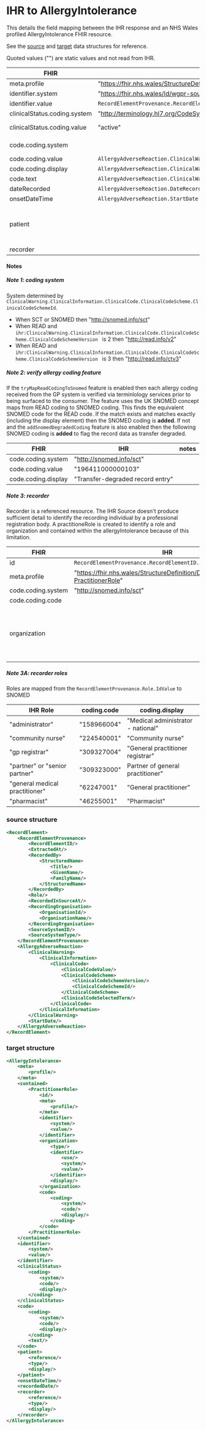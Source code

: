 # IHR to AllergyIntolerance

This details the field mapping between the IHR response and an NHS Wales profiled AllergyIntolerance FHIR resource. 

See the [source](#source-structure) and [target](#target-structure) data structures for reference. 

Quoted values ("") are static values and not read from IHR.

| FHIR                             | IHR                                                          | notes              |
| ----------------------------------- | ------------------------------------------------------------ | ---------- |
| meta.profile                     | "https://fhir.nhs.wales/StructureDefinition/DataStandardsWales-AllergyIntolerance" |                    |
| identifier.system                | "https://fhir.nhs.wales/Id/wgpr-source-identifier"           |                    |
| identifier.value                 | ``RecordElementProvenance.RecordElementID.IdValue``          |                    |
| clinicalStatus.coding.system     | "http://terminology.hl7.org/CodeSystem/allergyintolerance-clinical" |                    |
| clinicalStatus.coding.value      | "active"                                                     | always active      |
| code.coding.system |  | see [note 1](#note-1%3A-coding-system) and [note 2](#note-2%3A-verify-allergy-coding-feature) |
| code.coding.value | ``AllergyAdverseReaction.ClinicalWarning.ClinicalInformation.ClinicalCode.ClinicalCodeValue`` |  |
| code.coding.display | ``AllergyAdverseReaction.ClinicalWarning.ClinicalInformation.ClinicalCode.ClinicalCodeSelectedTerm`` |  |
| code.text | ``AllergyAdverseReaction.ClinicalWarning.ClinicalInformation.ClinicalCode.ClinicalCodeSelectedTerm`` |  |
| dateRecorded | ``AllergyAdverseReaction.DateRecorded`` |  |
| onsetDateTime | ``AllergyAdverseReaction.StartDate`` |  |
| patient |  | Referenced resource. See [patient]() for more information. |
| recorder |  | see [note 3](#note-3%3A-recorder) |



#### Notes

##### Note 1: coding system

System determined by ``ClinicalWarning.ClinicalInformation.ClinicalCode.ClinicalCodeScheme.ClinicalCodeSchemeId``.

* When SCT or SNOMED then "http://snomed.info/sct"
* When READ and ``ihr:ClinicalWarning.ClinicalInformation.ClinicalCode.ClinicalCodeScheme.ClinicalCodeSchemeVersion `` is 2 then "http://read.info/v2"
* When READ and ``ihr:ClinicalWarning.ClinicalInformation.ClinicalCode.ClinicalCodeScheme.ClinicalCodeSchemeVersion `` is 3 then "http://read.info/ctv3"



##### Note 2: verify allergy coding feature

If the `tryMapReadCodingToSnomed` feature is enabled then each allergy coding received from the GP system is verified via terminlology services prior to being surfaced to the consumer. The feature uses the UK SNOMED concept maps from READ coding to SNOMED coding. This finds the equivalent SNOMED code for the READ code. If the match exists and matches exactly (including the display element) then the SNOMED coding is **added**. If not and the ``addSnomedDegradedCoding`` feature is also enabled then the following SNOMED coding is **added** to flag the record data as transfer degraded.

| FHIR                | IHR                              | notes |
| ------------------- | -------------------------------- | ----- |
| code.coding.system  | "http://snomed.info/sct"         |       |
| code.coding.value   | "196411000000103"                |       |
| code.coding.display | "Transfer-degraded record entry" |       |



##### Note 3: recorder

Recorder is a referenced resource. The IHR Source doesn't produce sufficient detail to identify the recording individual by a professional registration body. A practitioneRole is created to identify a role and organization and contained within the allergyIntolerance because of this limitation. 

| FHIR               | IHR                                                          | notes                                                        |
| ------------------ | ------------------------------------------------------------ | ------------------------------------------------------------ |
| id                 | ``RecordElementProvenance.RecordElementID.IdValue``          |                                                              |
| meta.profile       | "https://fhir.nhs.wales/StructureDefinition/DataStandardsWales-PractitionerRole" |                                                              |
| code.coding.system | "http://snomed.info/sct"                                     |                                                              |
| code.coding.code   |                                                              | see [note 3A](#note-3a%3A-recorder-roles)                      |
| organization       |                                                              | Logically referenced resource. See [organization]() for more information. |

##### Note 3A: recorder roles

Roles are mapped from the ``RecordElementProvenance.Role.IdValue`` to SNOMED

| IHR Role                       | coding.code | coding.display                     |
| ------------------------------ | ----------- | ---------------------------------- |
| "administrator"                | "158966004" | "Medical administrator - national" |
| "community nurse"              | "224540001" | "Community nurse"                  |
| "gp registrar"                 | "309327004" | "General practitioner registrar"   |
| "partner" or "senior partner"  | "309323000" | Partner of general practitioner"   |
| "general medical practitioner" | "62247001"  | "General practitioner"             |
| "pharmacist"                   | "46255001"  | "Pharmacist"                       |





### source structure

```xml
<RecordElement>
    <RecordElementProvenance>
        <RecordElementID/>
        <ExtractedAt/>
        <RecordedBy>
            <StructuredName>
                <Title/>
                <GivenName/>
                <FamilyName/>
            </StructuredName>
        </RecordedBy>
        <Role/>
        <RecordedInSourceAt/>
        <RecordingOrganisation>
            <OrganisationId/>
            <OrganisationName/>
        </RecordingOrganisation>
        <SourceSystemID/>
        <SourceSystemType/>
    </RecordElementProvenance>
    <AllergyAdverseReaction>
        <ClinicalWarning>
            <ClinicalInformation>
                <ClinicalCode>
                    <ClinicalCodeValue/>
                    <ClinicalCodeScheme>
                        <ClinicalCodeSchemeVersion/>
                        <ClinicalCodeSchemeId/>
                    </ClinicalCodeScheme>
                    <ClinicalCodeSelectedTerm/>
                </ClinicalCode>
            </ClinicalInformation>
        </ClinicalWarning>
        <StartDate/>
    </AllergyAdverseReaction>
</RecordElement>
```

### target structure

```xml
<AllergyIntolerance>
    <meta>
        <profile/>
    </meta>
    <contained>
        <PractitionerRole>
            <id/>
            <meta>
                <profile/>
            </meta>
            <identifier>
                <system/>
                <value/>
            </identifier>
            <organization>
                <type/>
                <identifier>
                    <use/>
                    <system/>
                    <value/>
                </identifier>
                <display/>
            </organization>
            <code>
                <coding>
                    <system/>
                    <code/>
                    <display/>
                </coding>
            </code>
        </PractitionerRole>
    </contained>
    <identifier>
        <system/>
        <value/>
    </identifier>
    <clinicalStatus>
        <coding>
            <system/>
            <code/>
            <display/>
        </coding>
    </clinicalStatus>
    <code>
        <coding>
            <system/>
            <code/>
            <display/>
        </coding>
        <text/>
    </code>
    <patient>
        <reference/>
        <type/>
        <display/>
    </patient>
    <onsetDateTime/>
    <recordedDate/>
    <recorder>
        <reference/>
        <type/>
        <display/>
    </recorder>
</AllergyIntolerance>
```

